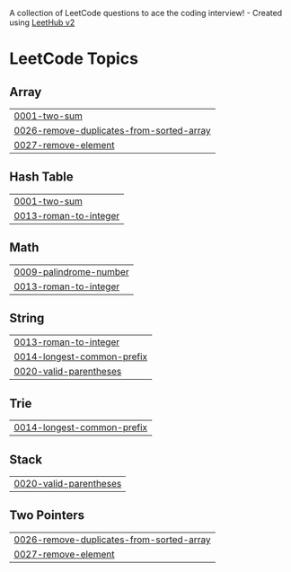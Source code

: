 A collection of LeetCode questions to ace the coding interview! - Created using [LeetHub v2](https://github.com/arunbhardwaj/LeetHub-2.0)
<!---LeetCode Topics Start-->
# LeetCode Topics
## Array
|  |
| ------- |
| [0001-two-sum](https://github.com/AbdullahaSaif/LeetCode-Solutions/tree/master/0001-two-sum) |
| [0026-remove-duplicates-from-sorted-array](https://github.com/AbdullahaSaif/LeetCode-Solutions/tree/master/0026-remove-duplicates-from-sorted-array) |
| [0027-remove-element](https://github.com/AbdullahaSaif/LeetCode-Solutions/tree/master/0027-remove-element) |
## Hash Table
|  |
| ------- |
| [0001-two-sum](https://github.com/AbdullahaSaif/LeetCode-Solutions/tree/master/0001-two-sum) |
| [0013-roman-to-integer](https://github.com/AbdullahaSaif/LeetCode-Solutions/tree/master/0013-roman-to-integer) |
## Math
|  |
| ------- |
| [0009-palindrome-number](https://github.com/AbdullahaSaif/LeetCode-Solutions/tree/master/0009-palindrome-number) |
| [0013-roman-to-integer](https://github.com/AbdullahaSaif/LeetCode-Solutions/tree/master/0013-roman-to-integer) |
## String
|  |
| ------- |
| [0013-roman-to-integer](https://github.com/AbdullahaSaif/LeetCode-Solutions/tree/master/0013-roman-to-integer) |
| [0014-longest-common-prefix](https://github.com/AbdullahaSaif/LeetCode-Solutions/tree/master/0014-longest-common-prefix) |
| [0020-valid-parentheses](https://github.com/AbdullahaSaif/LeetCode-Solutions/tree/master/0020-valid-parentheses) |
## Trie
|  |
| ------- |
| [0014-longest-common-prefix](https://github.com/AbdullahaSaif/LeetCode-Solutions/tree/master/0014-longest-common-prefix) |
## Stack
|  |
| ------- |
| [0020-valid-parentheses](https://github.com/AbdullahaSaif/LeetCode-Solutions/tree/master/0020-valid-parentheses) |
## Two Pointers
|  |
| ------- |
| [0026-remove-duplicates-from-sorted-array](https://github.com/AbdullahaSaif/LeetCode-Solutions/tree/master/0026-remove-duplicates-from-sorted-array) |
| [0027-remove-element](https://github.com/AbdullahaSaif/LeetCode-Solutions/tree/master/0027-remove-element) |
<!---LeetCode Topics End-->